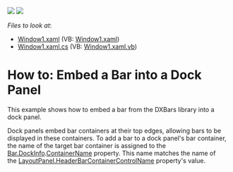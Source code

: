 <!-- default badges list -->
[![](https://img.shields.io/badge/Open_in_DevExpress_Support_Center-FF7200?style=flat-square&logo=DevExpress&logoColor=white)](https://supportcenter.devexpress.com/ticket/details/E1610)
[![](https://img.shields.io/badge/📖_How_to_use_DevExpress_Examples-e9f6fc?style=flat-square)](https://docs.devexpress.com/GeneralInformation/403183)
<!-- default badges end -->
<!-- default file list -->
*Files to look at*:

* [Window1.xaml](./CS/DockingAndBarsIntegration/Window1.xaml) (VB: [Window1.xaml](./VB/DockingAndBarsIntegration/Window1.xaml))
* [Window1.xaml.cs](./CS/DockingAndBarsIntegration/Window1.xaml.cs) (VB: [Window1.xaml.vb](./VB/DockingAndBarsIntegration/Window1.xaml.vb))
<!-- default file list end -->
# How to: Embed a Bar into a Dock Panel


<p>This example shows how to embed a bar from the DXBars library into a dock panel.</p>
<p>Dock panels embed bar containers at their top edges, allowing bars to be displayed in these containers. To add a bar to a dock panel's bar container, the name of the target bar container is assigned to the <a href="https://documentation.devexpress.com/#WPF/DevExpressXpfBarsBar_DockInfotopic">Bar.DockInfo</a>.<a href="https://documentation.devexpress.com/#WPF/DevExpressXpfBarsBarDockInfo_ContainerNametopic">ContainerName</a> property. This name matches the name of the <a href="https://documentation.devexpress.com/#WPF/DevExpressXpfDockingBaseLayoutItem_HeaderBarContainerControlNametopic">LayoutPanel.HeaderBarContainerControlName</a> property's value.</p>

<br/>


